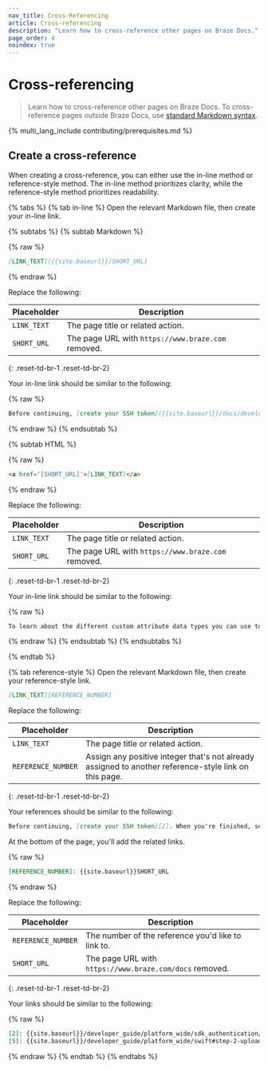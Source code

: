 ```yaml
---
nav_title: Cross-Referencing
article: Cross-referencing
description: "Learn how to cross-reference other pages on Braze Docs."
page_order: 4
noindex: true
---
```


# Cross-referencing

> Learn how to cross-reference other pages on Braze Docs. To cross-reference pages outside Braze Docs, use [standard Markdown syntax](https://www.markdownguide.org/basic-syntax/#links).

{% multi_lang_include contributing/prerequisites.md %}

## Create a cross-reference

When creating a cross-reference, you can either use the in-line method or reference-style method. The in-line method prioritizes clarity, while the reference-style method prioritizes readability.

{% tabs %}
{% tab in-line %}
Open the relevant Markdown file, then create your in-line link.

{% subtabs %}
{% subtab Markdown %}

{% raw %}
```markdown
[LINK_TEXT]({{site.baseurl}}/SHORT_URL)
```
{% endraw %}

Replace the following:

| Placeholder | Description                                        |
|-------------|----------------------------------------------------|
| `LINK_TEXT` | The page title or related action.                  |
| `SHORT_URL` | The page URL with `https://www.braze.com` removed. |
{: .reset-td-br-1 .reset-td-br-2}

Your in-line link should be similar to the following:

{% raw %}
```markdown
Before continuing, [create your SSH token]({{site.baseurl}}/docs/developer_guide/platform_wide/sdk_authentication).
```
{% endraw %}
{% endsubtab %}

{% subtab HTML %}

{% raw %}
```markdown
<a href='[SHORT_URL]'>[LINK_TEXT]</a>
```
{% endraw %}

Replace the following:

| Placeholder | Description                                        |
|-------------|----------------------------------------------------|
| `LINK_TEXT` | The page title or related action.                  |
| `SHORT_URL` | The page URL with `https://www.braze.com` removed. |
{: .reset-td-br-1 .reset-td-br-2}

Your in-line link should be similar to the following:

{% raw %}
```markdown
To learn about the different custom attribute data types you can use to segment users, view <a href="/docs/user_guide/data_and_analytics/custom_data/custom_attributes/#custom-attribute-data-types">Custom attribute data types</a>.
```
{% endraw %}
{% endsubtab %}
{% endsubtabs %}

{% endtab %}

{% tab reference-style %}
Open the relevant Markdown file, then create your reference-style link.

```markdown
[LINK_TEXT][REFERENCE_NUMBER]
```

Replace the following:

| Placeholder        | Description                                                              |
|--------------------|--------------------------------------------------------------------------|
| `LINK_TEXT`        | The page title or related action.                                        |
| `REFERENCE_NUMBER` | Assign any positive integer that's not already assigned to another reference-style link on this page. |
{: .reset-td-br-1 .reset-td-br-2}

Your references should be similar to the following:

```markdown
Before continuing, [create your SSH token][2]. When you're finished, see [Step 2: Uploading your token][5].
```

At the bottom of the page, you'll add the related links.

{% raw %}
```markdown
[REFERENCE_NUMBER]: {{site.baseurl}}SHORT_URL
```
{% endraw %}

Replace the following:

| Placeholder        | Description                                             |
|--------------------|---------------------------------------------------------|
| `REFERENCE_NUMBER` | The number of the reference you'd like to link to.      |
| `SHORT_URL`        | The page URL with `https://www.braze.com/docs` removed. |
{: .reset-td-br-1 .reset-td-br-2}

Your links should be similar to the following:

{% raw %}
```markdown
[2]: {{site.baseurl}}/developer_guide/platform_wide/sdk_authentication/
[5]: {{site.baseurl}}/developer_guide/platform_wide/swift#step-2-uploading-your-token
```
{% endraw %}
{% endtab %}
{% endtabs %}
